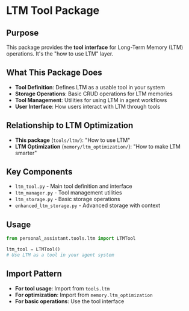 # LTM Tool Package

## Purpose

This package provides the **tool interface** for Long-Term Memory (LTM) operations. It's the "how to use LTM" layer.

## What This Package Does

- **Tool Definition**: Defines LTM as a usable tool in your system
- **Storage Operations**: Basic CRUD operations for LTM memories
- **Tool Management**: Utilities for using LTM in agent workflows
- **User Interface**: How users interact with LTM through tools

## Relationship to LTM Optimization

- **This package** (`tools/ltm/`): "How to use LTM"
- **LTM Optimization** (`memory/ltm_optimization/`): "How to make LTM smarter"

## Key Components

- `ltm_tool.py` - Main tool definition and interface
- `ltm_manager.py` - Tool management utilities
- `ltm_storage.py` - Basic storage operations
- `enhanced_ltm_storage.py` - Advanced storage with context

## Usage

```python
from personal_assistant.tools.ltm import LTMTool

ltm_tool = LTMTool()
# Use LTM as a tool in your agent system
```

## Import Pattern

- **For tool usage**: Import from `tools.ltm`
- **For optimization**: Import from `memory.ltm_optimization`
- **For basic operations**: Use the tool interface

